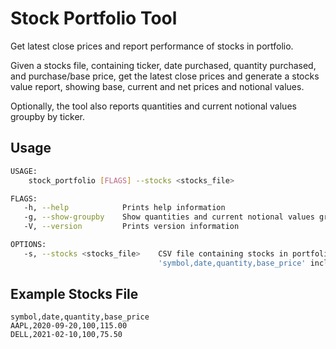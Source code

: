 # Stock Portfolio Tool
Get latest close prices and report performance of stocks in portfolio.

Given a stocks file, containing ticker, date purchased, quantity purchased, and purchase/base price,
get the latest close prices and generate a stocks value report, showing base, current and net prices
and notional values.

Optionally, the tool also reports quantities and current notional values groupby by ticker.

## Usage
```bash
USAGE:
    stock_portfolio [FLAGS] --stocks <stocks_file>

FLAGS:
   -h, --help            Prints help information
   -g, --show-groupby    Show quantities and current notional values grouped by ticker
   -V, --version         Prints version information

OPTIONS:
   -s, --stocks <stocks_file>    CSV file containing stocks in portfolio, formatted as
                                 'symbol,date,quantity,base_price' including a header line
```

## Example Stocks File
```csv
symbol,date,quantity,base_price
AAPL,2020-09-20,100,115.00
DELL,2021-02-10,100,75.50
```
